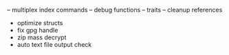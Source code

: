 – multiplex index commands
– debug functions 
– traits
– cleanup references
- optimize structs
- fix gpg handle
- zip mass decrypt
- auto text file output check